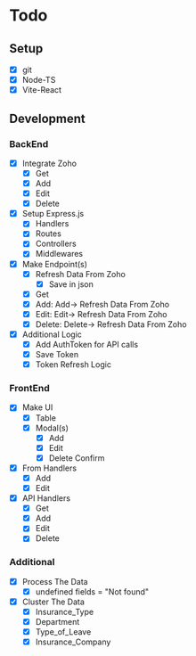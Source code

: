 # Todo

## Setup

- [X] git
- [X] Node-TS
- [X] Vite-React

## Development

### BackEnd

- [X] Integrate Zoho
  - [X] Get
  - [X] Add
  - [X] Edit
  - [X] Delete
- [X] Setup Express.js
  - [X] Handlers
  - [X] Routes
  - [X] Controllers
  - [X] Middlewares
- [X] Make Endpoint(s)
  - [X] Refresh Data From Zoho
    - [X] Save in json
  - [X] Get
  - [X] Add: Add-> Refresh Data From Zoho
  - [X] Edit: Edit-> Refresh Data From Zoho
  - [X] Delete: Delete-> Refresh Data From Zoho
- [X] Additional Logic
  - [X] Add AuthToken for API calls
  - [X] Save Token
  - [X] Token Refresh Logic

### FrontEnd

- [X] Make UI
  - [X] Table
  - [X] Modal(s)
    - [X] Add
    - [X] Edit
    - [X] Delete Confirm
- [X] From Handlers
  - [X] Add
  - [X] Edit
- [X] API Handlers
  - [X] Get
  - [X] Add
  - [X] Edit
  - [X] Delete

### Additional

- [X] Process The Data
  - [X] undefined fields = "Not found"
- [X] Cluster The Data
  - [X] Insurance_Type
  - [X] Department
  - [X] Type_of_Leave
  - [X] Insurance_Company
